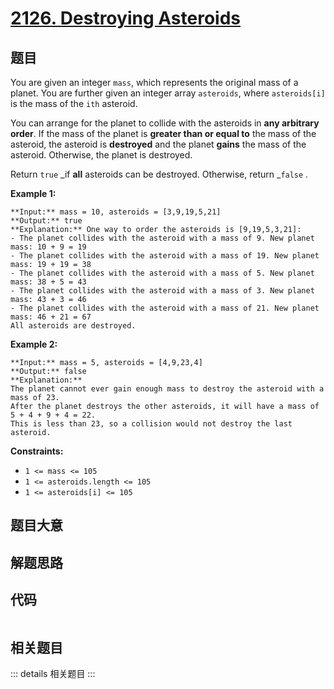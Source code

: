 # [2126. Destroying Asteroids](https://leetcode.com/problems/destroying-asteroids)

## 题目

You are given an integer `mass`, which represents the original mass of a
planet. You are further given an integer array `asteroids`, where
`asteroids[i]` is the mass of the `ith` asteroid.

You can arrange for the planet to collide with the asteroids in **any
arbitrary order**. If the mass of the planet is **greater than or equal to**
the mass of the asteroid, the asteroid is **destroyed** and the planet
**gains** the mass of the asteroid. Otherwise, the planet is destroyed.

Return `true` _if **all** asteroids can be destroyed. Otherwise, return
_`false` _._



**Example 1:**

    
    
    **Input:** mass = 10, asteroids = [3,9,19,5,21]
    **Output:** true
    **Explanation:** One way to order the asteroids is [9,19,5,3,21]:
    - The planet collides with the asteroid with a mass of 9. New planet mass: 10 + 9 = 19
    - The planet collides with the asteroid with a mass of 19. New planet mass: 19 + 19 = 38
    - The planet collides with the asteroid with a mass of 5. New planet mass: 38 + 5 = 43
    - The planet collides with the asteroid with a mass of 3. New planet mass: 43 + 3 = 46
    - The planet collides with the asteroid with a mass of 21. New planet mass: 46 + 21 = 67
    All asteroids are destroyed.
    

**Example 2:**

    
    
    **Input:** mass = 5, asteroids = [4,9,23,4]
    **Output:** false
    **Explanation:** 
    The planet cannot ever gain enough mass to destroy the asteroid with a mass of 23.
    After the planet destroys the other asteroids, it will have a mass of 5 + 4 + 9 + 4 = 22.
    This is less than 23, so a collision would not destroy the last asteroid.



**Constraints:**

  * `1 <= mass <= 105`
  * `1 <= asteroids.length <= 105`
  * `1 <= asteroids[i] <= 105`


## 题目大意

## 解题思路

## 代码

```javascript

```

## 相关题目

::: details 相关题目
:::

